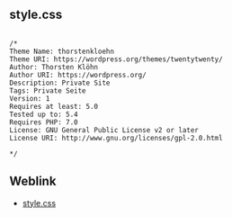 ## style.css
```

/*
Theme Name: thorstenkloehn
Theme URI: https://wordpress.org/themes/twentytwenty/
Author: Thorsten Klöhn
Author URI: https://wordpress.org/
Description: Private Site
Tags: Private Seite
Version: 1
Requires at least: 5.0
Tested up to: 5.4
Requires PHP: 7.0
License: GNU General Public License v2 or later
License URI: http://www.gnu.org/licenses/gpl-2.0.html

*/

```

## Weblink

* [style.css](https://developer.wordpress.org/themes/basics/main-stylesheet-style-css/)